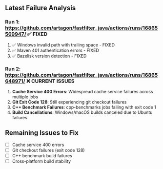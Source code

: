 ## Latest Failure Analysis

### Run 1: https://github.com/artagon/fastfilter_java/actions/runs/16865569947/ ✅ FIXED
1. ✅ Windows invalid path with trailing space - FIXED
2. ✅ Maven 401 authentication errors - FIXED  
3. ✅ Bazelisk version detection - FIXED

### Run 2: https://github.com/artagon/fastfilter_java/actions/runs/16865648971/ ❌ CURRENT ISSUES
1. **Cache Service 400 Errors**: Widespread cache service failures across multiple jobs
2. **Git Exit Code 128**: Still experiencing git checkout failures 
3. **C++ Benchmark Failures**: cpp-benchmarks jobs failing with exit code 1
4. **Build Cancellations**: Windows/macOS builds canceled due to Ubuntu failures

## Remaining Issues to Fix
- [ ] Cache service 400 errors
- [ ] Git checkout failures (exit code 128)
- [ ] C++ benchmark build failures
- [ ] Cross-platform build stability